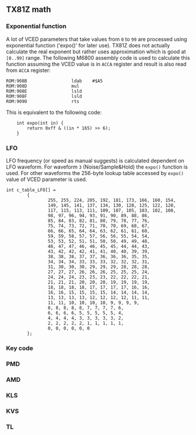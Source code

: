 ## TX81Z math

### Exponential function

A lot of VCED parameters that take values from `0` to `99` are processed using exponential function ('expo()' for later use). TX81Z does not actually calculate the real exponent but rather uses approximation which is good at `[0..99]` range. The following M6800 assembly code is used to calculate this function assuming the VCED value is in `ACCA` register and result is also read from `ACCA` register:

```
ROM:908B                 ldab    #$A5
ROM:908D                 mul
ROM:908E                 lsld
ROM:908F                 lsld
ROM:9090                 rts
```
This is equivalent to the following code:

```
	int expo(int in) {
		return 0xff & ((in * 165) >> 6);
	}
```

### LFO

LFO frequency (or speed as manual suggests) is calculated dependent on LFO waveform. For waveform `3` (Noise/Sample&Hold) the `expo()` function is used. For other waveforms the 256-byte lookup table accessed by `expo()` value of VCED parameter is used. 

```
int c_table_LFO[] =
		{
				255, 255, 224, 205, 192, 181, 173, 166, 160, 154,
				149, 145, 141, 137, 134, 130, 128, 125, 122, 120,
				117, 115, 113, 111, 109, 107, 105, 103, 102, 100,
				98, 97, 96, 94, 93, 91, 90, 89, 88, 86,
				85, 84, 83, 82, 81, 80, 79, 78, 77, 76,
				75, 74, 73, 72, 71, 70, 70, 69, 68, 67,
				66, 66, 65, 64, 64, 63, 62, 61, 61, 60,
				59, 59, 58, 57, 57, 56, 56, 55, 54, 54,
				53, 53, 52, 51, 51, 50, 50, 49, 49, 48,
				48, 47, 47, 46, 46, 45, 45, 44, 44, 43,
				43, 42, 42, 42, 41, 41, 40, 40, 39, 39,
				38, 38, 38, 37, 37, 36, 36, 36, 35, 35,
				34, 34, 34, 33, 33, 33, 32, 32, 32, 31,
				31, 30, 30, 30, 29, 29, 29, 28, 28, 28,
				27, 27, 27, 26, 26, 26, 25, 25, 25, 24,
				24, 24, 24, 23, 23, 23, 22, 22, 22, 21,
				21, 21, 21, 20, 20, 20, 19, 19, 19, 19,
				18, 18, 18, 18, 17, 17, 17, 17, 16, 16,
				16, 16, 15, 15, 15, 15, 14, 14, 14, 14,
				13, 13, 13, 13, 12, 12, 12, 12, 11, 11,
				11, 11, 10, 10, 10, 10, 9, 9, 9, 9,
				8, 8, 8, 8, 8, 7, 7, 7, 7, 6,
				6, 6, 6, 6, 5, 5, 5, 5, 5, 4,
				4, 4, 4, 4, 3, 3, 3, 3, 3, 2,
				2, 2, 2, 2, 2, 1, 1, 1, 1, 1,
				0, 0, 0, 0, 0, 0
		};

```

### Key code

### PMD

### AMD

### KLS

### KVS

### TL
